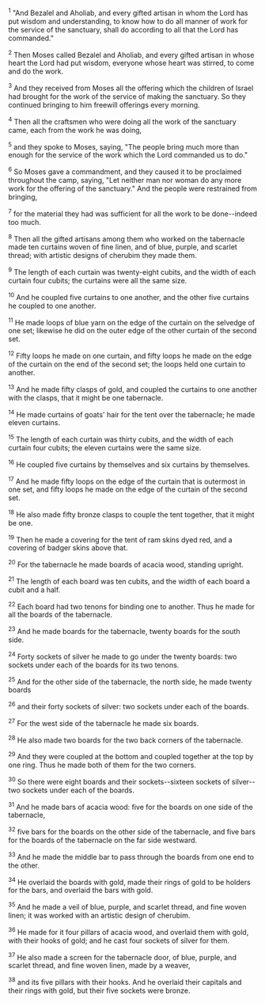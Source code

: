 <sup>1</sup> 
"And Bezalel and Aholiab, and every gifted artisan in whom the Lord has put wisdom and understanding, to know how to do all manner of work for the service of the sanctuary, shall do according to all that the Lord has commanded." 

<sup>2</sup> 
Then Moses called Bezalel and Aholiab, and every gifted artisan in whose heart the Lord had put wisdom, everyone whose heart was stirred, to come and do the work. 

<sup>3</sup> 
And they received from Moses all the offering which the children of Israel had brought for the work of the service of making the sanctuary. So they continued bringing to him freewill offerings every morning. 

<sup>4</sup> 
Then all the craftsmen who were doing all the work of the sanctuary came, each from the work he was doing, 

<sup>5</sup> 
and they spoke to Moses, saying, "The people bring much more than enough for the service of the work which the Lord commanded us to do." 

<sup>6</sup> 
So Moses gave a commandment, and they caused it to be proclaimed throughout the camp, saying, "Let neither man nor woman do any more work for the offering of the sanctuary." And the people were restrained from bringing, 

<sup>7</sup> 
for the material they had was sufficient for all the work to be done--indeed too much.

<sup>8</sup> 
Then all the gifted artisans among them who worked on the tabernacle made ten curtains woven of fine linen, and of blue, purple, and scarlet thread; with artistic designs of cherubim they made them. 

<sup>9</sup> 
The length of each curtain was twenty-eight cubits, and the width of each curtain four cubits; the curtains were all the same size. 

<sup>10</sup> 
And he coupled five curtains to one another, and the other five curtains he coupled to one another. 

<sup>11</sup> 
He made loops of blue yarn on the edge of the curtain on the selvedge of one set; likewise he did on the outer edge of the other curtain of the second set. 

<sup>12</sup> 
Fifty loops he made on one curtain, and fifty loops he made on the edge of the curtain on the end of the second set; the loops held one curtain to another. 

<sup>13</sup> 
And he made fifty clasps of gold, and coupled the curtains to one another with the clasps, that it might be one tabernacle. 

<sup>14</sup> 
He made curtains of goats' hair for the tent over the tabernacle; he made eleven curtains. 

<sup>15</sup> 
The length of each curtain was thirty cubits, and the width of each curtain four cubits; the eleven curtains were the same size. 

<sup>16</sup> 
He coupled five curtains by themselves and six curtains by themselves. 

<sup>17</sup> 
And he made fifty loops on the edge of the curtain that is outermost in one set, and fifty loops he made on the edge of the curtain of the second set. 

<sup>18</sup> 
He also made fifty bronze clasps to couple the tent together, that it might be one. 

<sup>19</sup> 
Then he made a covering for the tent of ram skins dyed red, and a covering of badger skins above that. 

<sup>20</sup> 
For the tabernacle he made boards of acacia wood, standing upright. 

<sup>21</sup> 
The length of each board was ten cubits, and the width of each board a cubit and a half. 

<sup>22</sup> 
Each board had two tenons for binding one to another. Thus he made for all the boards of the tabernacle. 

<sup>23</sup> 
And he made boards for the tabernacle, twenty boards for the south side. 

<sup>24</sup> 
Forty sockets of silver he made to go under the twenty boards: two sockets under each of the boards for its two tenons. 

<sup>25</sup> 
And for the other side of the tabernacle, the north side, he made twenty boards 

<sup>26</sup> 
and their forty sockets of silver: two sockets under each of the boards. 

<sup>27</sup> 
For the west side of the tabernacle he made six boards. 

<sup>28</sup> 
He also made two boards for the two back corners of the tabernacle. 

<sup>29</sup> 
And they were coupled at the bottom and coupled together at the top by one ring. Thus he made both of them for the two corners. 

<sup>30</sup> 
So there were eight boards and their sockets--sixteen sockets of silver--two sockets under each of the boards. 

<sup>31</sup> 
And he made bars of acacia wood: five for the boards on one side of the tabernacle, 

<sup>32</sup> 
five bars for the boards on the other side of the tabernacle, and five bars for the boards of the tabernacle on the far side westward. 

<sup>33</sup> 
And he made the middle bar to pass through the boards from one end to the other. 

<sup>34</sup> 
He overlaid the boards with gold, made their rings of gold to be holders for the bars, and overlaid the bars with gold. 

<sup>35</sup> 
And he made a veil of blue, purple, and scarlet thread, and fine woven linen; it was worked with an artistic design of cherubim. 

<sup>36</sup> 
He made for it four pillars of acacia wood, and overlaid them with gold, with their hooks of gold; and he cast four sockets of silver for them. 

<sup>37</sup> 
He also made a screen for the tabernacle door, of blue, purple, and scarlet thread, and fine woven linen, made by a weaver, 

<sup>38</sup> 
and its five pillars with their hooks. And he overlaid their capitals and their rings with gold, but their five sockets were bronze.